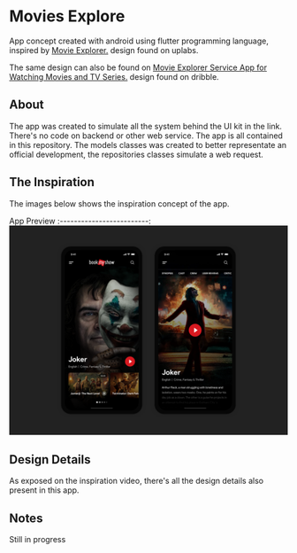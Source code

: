 # Movies Explore

App concept created with android using flutter programming language, inspired by [Movie Explorer.](https://www.uplabs.com/posts/movie-explorer-service-app-for-watching-movies-and-tv-series) design found on uplabs.

The same design can also be found on [Movie Explorer Service App for Watching Movies and TV Series.](https://dribbble.com/shots/7734747-Movie-Explorer-Service-App-for-Watching-Movies-and-TV-Series) design found on dribble.

## About
The app was created to simulate all the system behind the UI kit in the link. There's no code on backend or other web service. The app is all contained in this repository. The models classes was created to better representate an official development, the repositories classes simulate a web request.

## The Inspiration
The images below shows the inspiration concept of the app.


App  Preview
:-------------------------:
![](screenshots/app_preview.png)

## Design Details
As exposed on the inspiration video, there's all the design details also present in this app.

## Notes
Still in progress